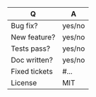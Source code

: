 | Q             | A
| ------------- | ---
| Bug fix?      | yes/no
| New feature?  | yes/no
| Tests pass?   | yes/no
| Doc written?  | yes/no
| Fixed tickets | #... <!-- #-prefixed issue number(s), if any -->
| License       | MIT

<!--
- Please fill in this template according to the PR you're about to submit.
- Replace this comment by a description of what your PR is solving.
-->
